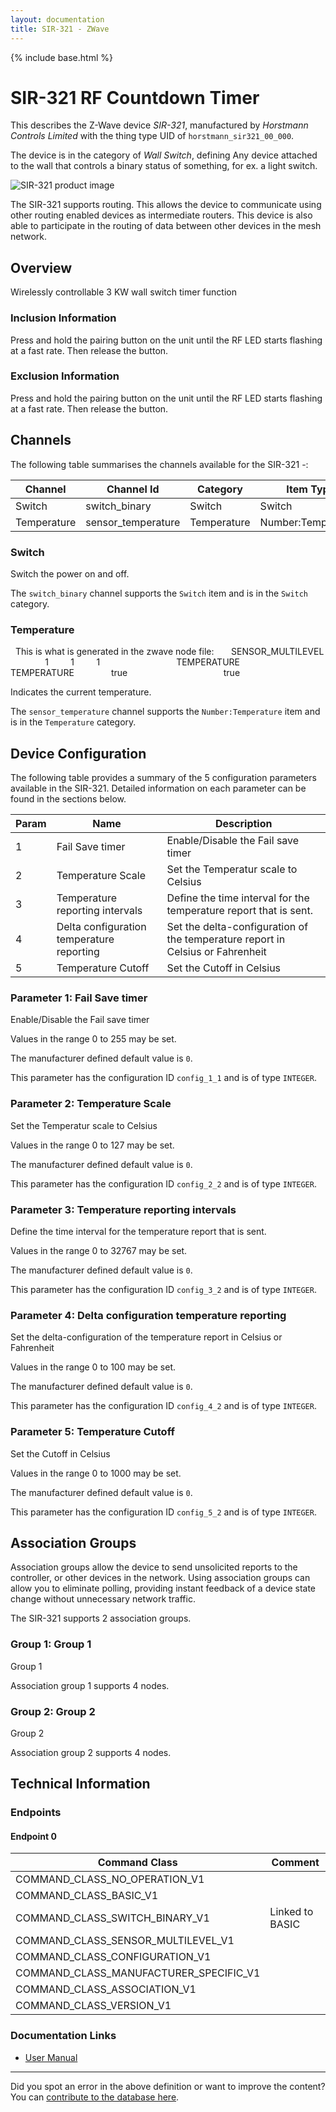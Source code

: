 ```yaml
---
layout: documentation
title: SIR-321 - ZWave
---
```


{% include base.html %}

# SIR-321 RF Countdown Timer
This describes the Z-Wave device *SIR-321*, manufactured by *Horstmann Controls Limited* with the thing type UID of ```horstmann_sir321_00_000```.

The device is in the category of *Wall Switch*, defining Any device attached to the wall that controls a binary status of something, for ex. a light switch.

![SIR-321 product image](https://www.cd-jackson.com/zwave_device_uploads/313/313_default.png)


The SIR-321 supports routing. This allows the device to communicate using other routing enabled devices as intermediate routers.  This device is also able to participate in the routing of data between other devices in the mesh network.

## Overview

Wirelessly controllable 3 KW wall switch timer function

### Inclusion Information

Press and hold the pairing button on the unit until the RF LED starts flashing at a fast rate. Then release the button.

### Exclusion Information

Press and hold the pairing button on the unit until the RF LED starts flashing at a fast rate. Then release the button.

## Channels

The following table summarises the channels available for the SIR-321 -:

| Channel | Channel Id | Category | Item Type |
|---------|------------|----------|-----------|
| Switch | switch_binary | Switch | Switch | 
| Temperature | sensor_temperature | Temperature | Number:Temperature | 

### Switch

Switch the power on and off.

The ```switch_binary``` channel supports the ```Switch``` item and is in the ```Switch``` category.

### Temperature

  This is what is generated in the zwave node file:       <commandClass>SENSOR_MULTILEVEL</commandClass>       <multiLevelSensorCommandClass>         <version>1</version>         <instances>1</instances>         <versionSupported>1</versionSupported>         <sensors>           <entry>             <multilevelSensorType>TEMPERATURE</multilevelSensorType>             <multilevelSensor>               <sensorType>TEMPERATURE</sensorType>               <initialised>true</initialised>             </multilevelSensor>           </entry>         </sensors>         <isGetSupported>true</isGetSupported>       </multiLevelSensorCommandClass>

Indicates the current temperature.

The ```sensor_temperature``` channel supports the ```Number:Temperature``` item and is in the ```Temperature``` category.



## Device Configuration

The following table provides a summary of the 5 configuration parameters available in the SIR-321.
Detailed information on each parameter can be found in the sections below.

| Param | Name  | Description |
|-------|-------|-------------|
| 1 | Fail Save timer | Enable/Disable the Fail save timer |
| 2 | Temperature Scale | Set the Temperatur scale to Celsius |
| 3 | Temperature reporting intervals | Define the time interval for the temperature report that is sent. |
| 4 | Delta configuration temperature reporting | Set the delta-configuration of the temperature report in Celsius or Fahrenheit |
| 5 | Temperature Cutoff | Set the Cutoff in Celsius |

### Parameter 1: Fail Save timer

Enable/Disable the Fail save timer

Values in the range 0 to 255 may be set.

The manufacturer defined default value is ```0```.

This parameter has the configuration ID ```config_1_1``` and is of type ```INTEGER```.


### Parameter 2: Temperature Scale

Set the Temperatur scale to Celsius

Values in the range 0 to 127 may be set.

The manufacturer defined default value is ```0```.

This parameter has the configuration ID ```config_2_2``` and is of type ```INTEGER```.


### Parameter 3: Temperature reporting intervals

Define the time interval for the temperature report that is sent.

Values in the range 0 to 32767 may be set.

The manufacturer defined default value is ```0```.

This parameter has the configuration ID ```config_3_2``` and is of type ```INTEGER```.


### Parameter 4: Delta configuration temperature reporting

Set the delta-configuration of the temperature report in Celsius or Fahrenheit

Values in the range 0 to 100 may be set.

The manufacturer defined default value is ```0```.

This parameter has the configuration ID ```config_4_2``` and is of type ```INTEGER```.


### Parameter 5: Temperature Cutoff

Set the Cutoff in Celsius

Values in the range 0 to 1000 may be set.

The manufacturer defined default value is ```0```.

This parameter has the configuration ID ```config_5_2``` and is of type ```INTEGER```.


## Association Groups

Association groups allow the device to send unsolicited reports to the controller, or other devices in the network. Using association groups can allow you to eliminate polling, providing instant feedback of a device state change without unnecessary network traffic.

The SIR-321 supports 2 association groups.

### Group 1: Group 1

Group 1

Association group 1 supports 4 nodes.

### Group 2: Group 2

Group 2

Association group 2 supports 4 nodes.

## Technical Information

### Endpoints

#### Endpoint 0

| Command Class | Comment |
|---------------|---------|
| COMMAND_CLASS_NO_OPERATION_V1| |
| COMMAND_CLASS_BASIC_V1| |
| COMMAND_CLASS_SWITCH_BINARY_V1| Linked to BASIC|
| COMMAND_CLASS_SENSOR_MULTILEVEL_V1| |
| COMMAND_CLASS_CONFIGURATION_V1| |
| COMMAND_CLASS_MANUFACTURER_SPECIFIC_V1| |
| COMMAND_CLASS_ASSOCIATION_V1| |
| COMMAND_CLASS_VERSION_V1| |

### Documentation Links

* [User Manual](https://www.cd-jackson.com/zwave_device_uploads/313/SIR-321-manuals.pdf)

---

Did you spot an error in the above definition or want to improve the content?
You can [contribute to the database here](http://www.cd-jackson.com/index.php/zwave/zwave-device-database/zwave-device-list/devicesummary/313).
